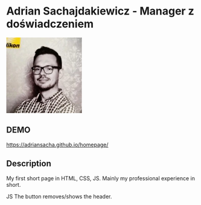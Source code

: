 # Adrian Sachajdakiewicz - Manager z doświadczeniem

![Adrian Sachajdakiewicz](images/image.jpg)

## DEMO

https://adriansacha.github.io/homepage/

## Description

My first short page in HTML, CSS, JS.
Mainly my professional experience in short.

JS
The button removes/shows the header. 
